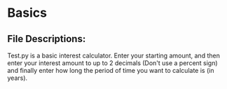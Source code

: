 # Basics


## File Descriptions:



Test.py is a basic interest calculator. Enter your starting amount, and then enter your interest amount to up to 2 decimals 
(Don't use a percent sign) and finally enter how long the period of time you want to calculate is (in years).
